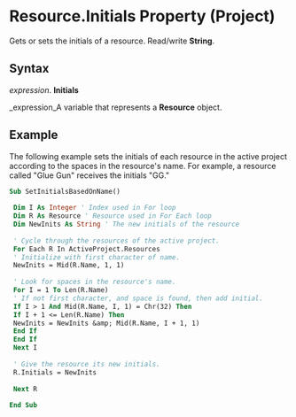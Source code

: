 
# Resource.Initials Property (Project)

Gets or sets the initials of a resource. Read/write  **String**.


## Syntax

 _expression_. **Initials**

 _expression_A variable that represents a  **Resource** object.


## Example

The following example sets the initials of each resource in the active project according to the spaces in the resource's name. For example, a resource called "Glue Gun" receives the initials "GG."


```vb
Sub SetInitialsBasedOnName() 
 
 Dim I As Integer ' Index used in For loop 
 Dim R As Resource ' Resource used in For Each loop 
 Dim NewInits As String ' The new initials of the resource 
 
 ' Cycle through the resources of the active project. 
 For Each R In ActiveProject.Resources 
 ' Initialize with first character of name. 
 NewInits = Mid(R.Name, 1, 1) 
 
 ' Look for spaces in the resource's name. 
 For I = 1 To Len(R.Name) 
 ' If not first character, and space is found, then add initial. 
 If I > 1 And Mid(R.Name, I, 1) = Chr(32) Then 
 If I + 1 <= Len(R.Name) Then 
 NewInits = NewInits &amp; Mid(R.Name, I + 1, 1) 
 End If 
 End If 
 Next I 
 
 ' Give the resource its new initials. 
 R.Initials = NewInits 
 
 Next R 
 
End Sub
```


